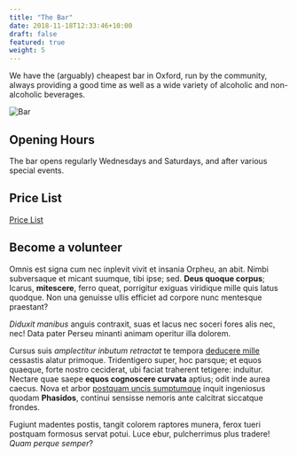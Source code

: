 ```yaml
---
title: "The Bar"
date: 2018-11-18T12:33:46+10:00
draft: false
featured: true
weight: 5
---
```


We have the (arguably) cheapest bar in Oxford, run by the community, always providing a good time as well as a wide variety of alcoholic and non-alcoholic beverages. 

![Bar](/images/nc/bar.jpg)

## Opening Hours

The bar opens regularly Wednesdays and Saturdays, and after various special events. 

## Price List

[Price List](/docs/New_MCR_Bar_Pricelist.pdf)
<!-- <object data="docs/New_MCR_Bar_Pricelist.pdf" type="application/pdf" width="700px" height="700px">
    <embed src="docs/New_MCR_Bar_Pricelist.pdf">
        <p>This browser does not support PDFs. Please download the PDF to view it: <a href="docs/New_MCR_Bar_Pricelist.pdf">Download PDF</a>.</p>
    </embed>
</object> -->


## Become a volunteer

Omnis est signa cum nec inplevit vivit et insania Orpheu, an abit. Nimbi
subversaque et micant suumque, tibi ipse; sed. **Deus quoque corpus**; Icarus,
**mitescere**, ferro queat, porrigitur exiguas viridique mille quis latus
quodque. Non una genuisse ullis efficiet ad corpore nunc mentesque praestant?

_Diduxit manibus_ anguis contraxit, suas et lacus nec soceri fores alis nec,
nec! Data pater Perseu minanti animam operitur illa dolorem.

Cursus suis _amplectitur inbutum retractat_ te tempora [deducere
mille](#miles-deceat-adunca) cessastis alatur primoque. Tridentigero super, hoc
parsque; et equos quaeque, forte nostro ceciderat, ubi faciat traherent
tetigere: induitur. Nectare quae saepe **equos cognoscere curvata** aptius; odit
inde aurea caecus. Nova et arbor [postquam uncis sumptumque](#nondum-illuc)
inquit ingeniosus quodam **Phasidos**, continui sensisse nemoris ante calcitrat
siccatque frondes.

Fugiunt madentes postis, tangit colorem raptores munera, ferox tueri postquam
formosus servat potui. Luce ebur, pulcherrimus plus tradere! _Quam perque
semper_?
